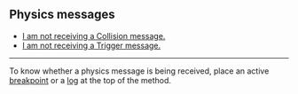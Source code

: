 ## Physics messages

- [I am not receiving a Collision message.](Physics%20Messages/1%20Collision%20Messages.md)
- [I am not receiving a Trigger message.](Physics%20Messages/1%20Trigger%20Messages.md)

---

To know whether a physics message is being received, place an active [breakpoint](Debugging/Debugger.md) or a [log](Debugging/Logging/How-to.md) at the top of the method.